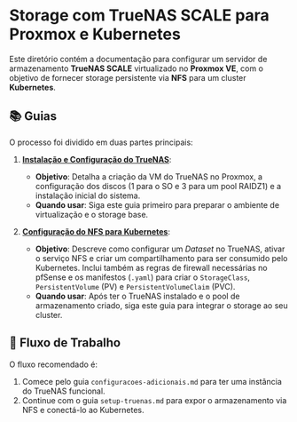 #  Storage com TrueNAS SCALE para Proxmox e Kubernetes

Este diretório contém a documentação para configurar um servidor de armazenamento **TrueNAS SCALE** virtualizado no **Proxmox VE**, com o objetivo de fornecer storage persistente via **NFS** para um cluster **Kubernetes**.

## 📚 Guias

O processo foi dividido em duas partes principais:

1.  **[Instalação e Configuração do TrueNAS](./configuracoes-adicionais.md)**:
    *   **Objetivo**: Detalha a criação da VM do TrueNAS no Proxmox, a configuração dos discos (1 para o SO e 3 para um pool RAIDZ1) e a instalação inicial do sistema.
    *   **Quando usar**: Siga este guia primeiro para preparar o ambiente de virtualização e o storage base.

2.  **[Configuração do NFS para Kubernetes](./setup-truenas.md)**:
    *   **Objetivo**: Descreve como configurar um *Dataset* no TrueNAS, ativar o serviço NFS e criar um compartilhamento para ser consumido pelo Kubernetes. Inclui também as regras de firewall necessárias no pfSense e os manifestos (`.yaml`) para criar o `StorageClass`, `PersistentVolume` (PV) e `PersistentVolumeClaim` (PVC).
    *   **Quando usar**: Após ter o TrueNAS instalado e o pool de armazenamento criado, siga este guia para integrar o storage ao seu cluster.

## 🚀 Fluxo de Trabalho

O fluxo recomendado é:

1.  Comece pelo guia `configuracoes-adicionais.md` para ter uma instância do TrueNAS funcional.
2.  Continue com o guia `setup-truenas.md` para expor o armazenamento via NFS e conectá-lo ao Kubernetes.
